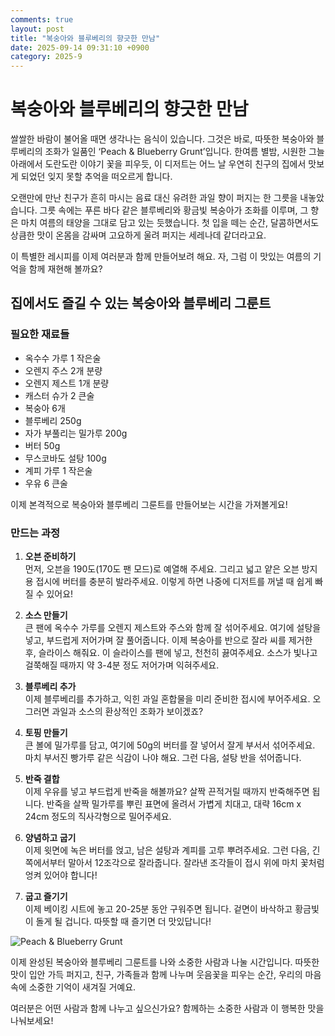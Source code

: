 ```yaml
---
comments: true
layout: post
title: "복숭아와 블루베리의 향긋한 만남"
date: 2025-09-14 09:31:10 +0900
category: 2025-9
---
```


# 복숭아와 블루베리의 향긋한 만남

쌀쌀한 바람이 불어올 때면 생각나는 음식이 있습니다. 그것은 바로, 따뜻한 복숭아와 블루베리의 조화가 일품인 ‘Peach & Blueberry Grunt’입니다. 한여름 별밤, 시원한 그늘 아래에서 도란도란 이야기 꽃을 피우듯, 이 디저트는 어느 날 우연히 친구의 집에서 맛보게 되었던 잊지 못할 추억을 떠오르게 합니다. 

오랜만에 만난 친구가 흔히 마시는 음료 대신 유려한 과일 향이 퍼지는 한 그릇을 내놓았습니다. 그릇 속에는 푸른 바다 같은 블루베리와 황금빛 복숭아가 조화를 이루며, 그 향은 마치 여름의 태양을 그대로 담고 있는 듯했습니다. 첫 입을 떼는 순간, 달콤하면서도 상큼한 맛이 온몸을 감싸며 고요하게 울려 퍼지는 세레나데 같더라고요. 

이 특별한 레시피를 이제 여러분과 함께 만들어보려 해요. 자, 그럼 이 맛있는 여름의 기억을 함께 재현해 볼까요? 


## 집에서도 즐길 수 있는 복숭아와 블루베리 그룬트

### 필요한 재료들
- 옥수수 가루 1 작은술
- 오렌지 주스 2개 분량
- 오렌지 제스트 1개 분량
- 캐스터 슈가 2 큰술
- 복숭아 6개
- 블루베리 250g
- 자가 부풀리는 밀가루 200g
- 버터 50g
- 무스코바도 설탕 100g
- 계피 가루 1 작은술
- 우유 6 큰술

이제 본격적으로 복숭아와 블루베리 그룬트를 만들어보는 시간을 가져볼게요!

### 만드는 과정

1. **오븐 준비하기**  
   먼저, 오븐을 190도(170도 팬 모드)로 예열해 주세요. 그리고 넓고 얕은 오븐 방지용 접시에 버터를 충분히 발라주세요. 이렇게 하면 나중에 디저트를 꺼낼 때 쉽게 빠질 수 있어요!

2. **소스 만들기**  
   큰 팬에 옥수수 가루를 오렌지 제스트와 주스와 함께 잘 섞어주세요. 여기에 설탕을 넣고, 부드럽게 저어가며 잘 풀어줍니다. 이제 복숭아를 반으로 잘라 씨를 제거한 후, 슬라이스 해줘요. 이 슬라이스를 팬에 넣고, 천천히 끓여주세요. 소스가 빛나고 걸쭉해질 때까지 약 3-4분 정도 저어가며 익혀주세요. 

3. **블루베리 추가**  
   이제 블루베리를 추가하고, 익힌 과일 혼합물을 미리 준비한 접시에 부어주세요. 오 그러면 과일과 소스의 환상적인 조화가 보이겠죠?

4. **토핑 만들기**  
   큰 볼에 밀가루를 담고, 여기에 50g의 버터를 잘 넣어서 잘게 부서서 섞어주세요. 마치 부서진 빵가루 같은 식감이 나야 해요. 그런 다음, 설탕 반을 섞어줍니다.   

5. **반죽 결합**  
   이제 우유를 넣고 부드럽게 반죽을 해볼까요? 살짝 끈적거릴 때까지 반죽해주면 됩니다. 반죽을 살짝 밀가루를 뿌린 표면에 올려서 가볍게 치대고, 대략 16cm x 24cm 정도의 직사각형으로 밀어주세요.

6. **양념하고 굽기**  
   이제 윗면에 녹은 버터를 얹고, 남은 설탕과 계피를 고루 뿌려주세요. 그런 다음, 긴 쪽에서부터 말아서 12조각으로 잘라줍니다. 잘라낸 조각들이 접시 위에 마치 꽃처럼 엉켜 있어야 합니다! 

7. **굽고 즐기기**  
   이제 베이킹 시트에 놓고 20-25분 동안 구워주면 됩니다. 겉면이 바삭하고 황금빛이 돌게 될 겁니다. 따뜻할 때 즐기면 더 맛있답니다!

![Peach & Blueberry Grunt](https://www.themealdb.com/images/media/meals/ssxvup1511387476.jpg)

이제 완성된 복숭아와 블루베리 그룬트를 나와 소중한 사람과 나눌 시간입니다. 따뜻한 맛이 입안 가득 퍼지고, 친구, 가족들과 함께 나누며 웃음꽃을 피우는 순간, 우리의 마음 속에 소중한 기억이 새겨질 거예요. 

여러분은 어떤 사람과 함께 나누고 싶으신가요? 함께하는 소중한 사람과 이 행복한 맛을 나눠보세요!